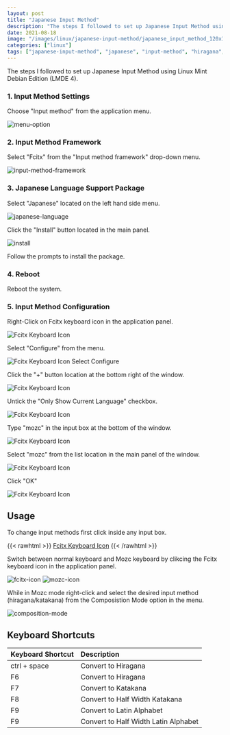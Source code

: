 ```yaml
---
layout: post
title: "Japanese Input Method"
description: "The steps I followed to set up Japanese Input Method using Linux Mint Debian Edition (LMDE 4)."
date: 2021-08-18
image: "/images/linux/japanese-input-method/japanese_input_method_120x120.png"
categories: ["linux"]
tags: ["japanese-input-method", "japanese", "input-method", "hiragana", "katakana", "kanji", "fcitx", "mozc", "debian", "ubuntu", "linux-mint", "lmde"]
---
```

The steps I followed to set up Japanese Input Method using Linux Mint Debian Edition (LMDE 4).

### 1. Input Method Settings

Choose "Input method" from the application menu.

![menu-option](/images/linux/japanese-input-method/linux_cinnamon_menu_input_method.png)

### 2. Input Method Framework

Select "Fcitx" from the "Input method framework" drop-down menu.

![input-method-framework](/images/linux/japanese-input-method/linux_input_method_crop_select_fcitx_603x325.png)

### 3. Japanese Language Support Package

Select "Japanese" located on the left hand side menu.

![japanese-language](/images/linux/japanese-input-method/linux_input_method_crop_select_japanese_603x325.png)

Click the "Install" button located in the main panel.

![install](/images/linux/japanese-input-method/linux_input_method_crop_select_japanese_install_751x368.png)

Follow the prompts to install the package.

### 4. Reboot

Reboot the system.

### 5. Input Method Configuration

Right-Click on Fcitx keyboard icon in the application panel.

![Fcitx Keyboard Icon](/images/linux/japanese-input-method/linux_fxitx_keyboard_icon_right_click.png)

Select "Configure" from the menu.

![Fcitx Keyboard Icon Select Configure](/images/linux/japanese-input-method/linux_fcitx_keyboard_icon_select_configure.png)

Click the "+" button location at the bottom right of the window.

![Fcitx Keyboard Icon](/images/linux/japanese-input-method/linux_fcitx_input_method_configuration.png)

Untick the "Only Show Current Language" checkbox.

![Fcitx Keyboard Icon](/images/linux/japanese-input-method/linux_add_input_method_untick_only_show_current_language.png)

Type "mozc" in the input box at the bottom of the window.

![Fcitx Keyboard Icon](/images/linux/japanese-input-method/linux_add_input_method_type_mozc.png)

Select "mozc" from the list location in the main panel of the window.

![Fcitx Keyboard Icon](/images/linux/japanese-input-method/linux_add_input_method_select_mozc.png)

Click "OK"

![Fcitx Keyboard Icon](/images/linux/japanese-input-method/linux_add_input_method_click_ok.png)

## Usage

To change input methods first click inside any input box.

{{< rawhtml >}}
<span style="text-decoration:underline;">Fcitx Keyboard Icon</span>
{{< /rawhtml >}}

Switch between normal keyboard and Mozc keyboard by clikcing the Fcitx keyboard icon in the application panel.

![fcitx-icon](/images/linux/japanese-input-method/linux_fcitx_icon.png)
![mozc-icon](/images/linux/japanese-input-method/linux_mozc_icon.png)

While in Mozc mode right-click and select the desired input method (hiragana/katakana) from the Composistion Mode option in the menu.

![composition-mode](/images/linux/japanese-input-method/linux_mozc_menu_composition_mode.png)

## Keyboard Shortcuts

| Keyboard Shortcut | Description |
|:--|:--|
| ctrl + space | Convert to Hiragana |
| F6 | Convert to Hiragana |
| F7 | Convert to Katakana |
| F8 | Convert to Half Width Katakana |
| F9 | Convert to Latin Alphabet |
| F9 | Convert to Half Width Latin Alphabet |
